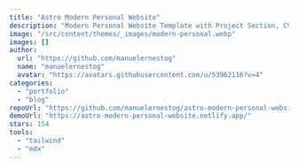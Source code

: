 ```yaml
---
title: "Astro Modern Personal Website"
description: "Modern Personal Website Template with Project Section, CV Section, Paginated Blog, RSS Feed, SEO Friendly, Visual themes and Responsive Desing for Astro framework. Built with Astro, DaisyUI and Tailwind CSS."
image: "/src/content/themes/_images/modern-personal.webp"
images: []
author:
  url: "https://github.com/manuelernestog"
  name: "manuelernestog"
  avatar: "https://avatars.githubusercontent.com/u/53962116?v=4"
categories:
  - "portfolio"
  - "blog"
repoUrl: "https://github.com/manuelernestog/astro-modern-personal-website"
demoUrl: "https://astro-modern-personal-website.netlify.app/"
stars: 154
tools:
  - "tailwind"
  - "mdx"
---
```

